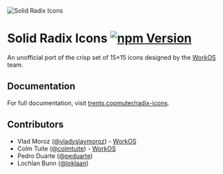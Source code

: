 <p>
  <img src="https://assets.solidjs.com/banner?project=Radix%20Icons" alt="Solid Radix Icons" />
</p>

# Solid Radix Icons [![npm Version](https://img.shields.io/npm/v/solid-radix-icons.svg?style=flat-square)](https://www.npmjs.org/package/solid-radix-icons)

An unofficial port of the crisp set of 15×15 icons designed by the [WorkOS](https://workos.com) team.

## Documentation

For full documentation, visit [trents.copmuter/radix-icons](https://trents.computer/radix-icons).

## Contributors

- Vlad Moroz ([@vladyslavmoroz](https://twitter.com/vladyslavmoroz)) - [WorkOS](https://workos.com)
- Colm Tuite ([@colmtuite](https://twitter.com/colmtuite)) - [WorkOS](https://workos.com)
- Pedro Duarte ([@peduarte](https://twitter.com/peduarte))
- Lochlan Bunn ([@loklaan](https://twitter.com/loklaan))